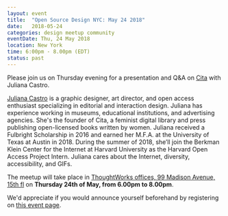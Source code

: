 ```yaml
---
layout: event
title:  "Open Source Design NYC: May 24 2018"
date:   2018-05-24
categories: design meetup community
eventDate: Thu, 24 May 2018
location: New York
time: 6:00pm - 8.00pm (EDT)
status: past
---
```


Please join us on Thursday evening for a presentation and Q&A on [Cita](http://citapress.org) with Juliana Castro.

[Juliana Castro](http://julianacastro.co/) is a graphic designer, art director, and open access enthusiast specializing in editorial and interaction design. Juliana has experience working in museums, educational institutions, and advertising agencies. She's the founder of Cita, a feminist digital library and press publishing open-licensed books written by women. Juliana received a Fulbright Scholarship in 2016 and earned her M.F.A. at the University of Texas at Austin in 2018. During the summer of 2018, she’ll join the Berkman Klein Center for the Internet at Harvard University as the Harvard Open Access Project Intern. Juliana cares about the Internet, diversity, accessibility, and GIFs.

The meetup will take place in [ThoughtWorks offices, 99 Madison Avenue, 15th fl](https://www.google.com/maps/place/ThoughtWorks,+Inc./@40.7446828,-73.9870632,17z/data=!4m5!3m4!1s0x89c259a7c4fab243:0x7a7b1b141a048edf!8m2!3d40.7446828!4d-73.9848745) on **Thursday 24th of May, from 6.00pm to 8.00pm**.

We'd appreciate if you would announce yourself beforehand by registering on [this event page](https://www.eventbrite.com/e/open-source-design-meetup-tickets-46161272609).
